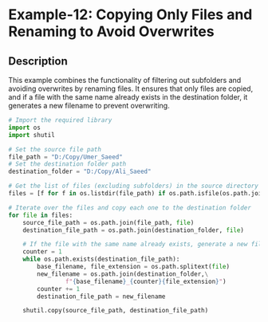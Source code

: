 # Example-12: Copying Only Files and Renaming to Avoid Overwrites

## Description


This example combines the functionality of filtering out subfolders and avoiding overwrites by renaming files. It ensures that only files are copied, and if a file with the same name already exists in the destination folder, it generates a new filename to prevent overwriting.


```python
# Import the required library
import os
import shutil

# Set the source file path
file_path = "D:/Copy/Umer_Saeed"
# Set the destination folder path
destination_folder = "D:/Copy/Ali_Saeed"

# Get the list of files (excluding subfolders) in the source directory
files = [f for f in os.listdir(file_path) if os.path.isfile(os.path.join(file_path, f))]

# Iterate over the files and copy each one to the destination folder
for file in files:
    source_file_path = os.path.join(file_path, file)
    destination_file_path = os.path.join(destination_folder, file)

    # If the file with the same name already exists, generate a new filename
    counter = 1
    while os.path.exists(destination_file_path):
        base_filename, file_extension = os.path.splitext(file)
        new_filename = os.path.join(destination_folder,\
                f"{base_filename}_{counter}{file_extension}")
        counter += 1
        destination_file_path = new_filename

    shutil.copy(source_file_path, destination_file_path)
```
